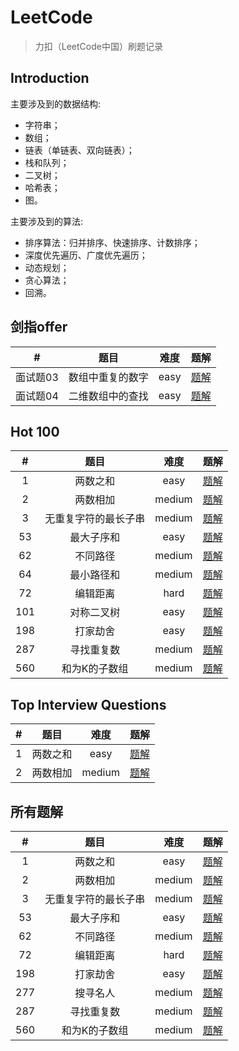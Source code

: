 # LeetCode
> 力扣（LeetCode中国）刷题记录

## Introduction

主要涉及到的数据结构:

* 字符串；
* 数组；
* 链表（单链表、双向链表）；
* 栈和队列；
* 二叉树；
* 哈希表；
* 图。

主要涉及到的算法:

* 排序算法：归并排序、快速排序、计数排序；
* 深度优先遍历、广度优先遍历；
* 动态规划；
* 贪心算法；
* 回溯。

## 剑指offer

|    #     |       题目       | 难度  |             题解              |
| :------: | :--------------: | :---: | :---------------------------: |
| 面试题03 | 数组中重复的数字 | easy  | [题解](剑指offer/面试题03.md) |
| 面试题04 | 二维数组中的查找 | easy  | [题解](剑指offer/面试题04.md) |

## Hot 100

|   #   |         题目         |  难度  |            题解            |
| :---: | :------------------: | :----: | :------------------------: |
|   1   |       两数之和       |  easy  | [题解](algorithms/0001.md) |
|   2   |       两数相加       | medium | [题解](algorithms/0002.md) |
|   3   | 无重复字符的最长子串 | medium | [题解](algorithms/0003.md) |
|  53   |      最大子序和      |  easy  | [题解](algorithms/0053.md) |
|  62   |       不同路径       | medium | [题解](algorithms/0062.md) |
|  64   |      最小路径和      | medium | [题解](algorithms/0064.md) |
|  72   |       编辑距离       |  hard  | [题解](algorithms/0072.md) |
|  101  |      对称二叉树      |  easy  | [题解](algorithms/0101.md) |
|  198  |       打家劫舍       |  easy  | [题解](algorithms/0198.md) |
|  287  |      寻找重复数      | medium | [题解](algorithms/0287.md) |
|  560  |    和为K的子数组     | medium | [题解](algorithms/0560.md) |

## Top Interview Questions

|   #   |   题目   |  难度  |            题解            |
| :---: | :------: | :----: | :------------------------: |
|   1   | 两数之和 |  easy  | [题解](algorithms/0001.md) |
|   2   | 两数相加 | medium | [题解](algorithms/0002.md) |

## 所有题解

|   #   |         题目         |  难度  |            题解            |
| :---: | :------------------: | :----: | :------------------------: |
|   1   |       两数之和       |  easy  | [题解](algorithms/0001.md) |
|   2   |       两数相加       | medium | [题解](algorithms/0002.md) |
|   3   | 无重复字符的最长子串 | medium | [题解](algorithms/0003.md) |
|  53   |      最大子序和      |  easy  | [题解](algorithms/0053.md) |
|  62   |       不同路径       | medium | [题解](algorithms/0062.md) |
|  72   |       编辑距离       |  hard  | [题解](algorithms/0072.md) |
|  198  |       打家劫舍       |  easy  | [题解](algorithms/0198.md) |
|  277  |       搜寻名人       | medium | [题解](algorithms/0277.md) |
|  287  |      寻找重复数      | medium | [题解](algorithms/0287.md) |
|  560  |    和为K的子数组     | medium | [题解](algorithms/0560.md) |